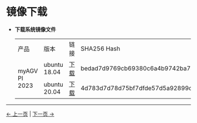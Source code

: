 # 镜像下载

- **下载系统镜像文件**

    <table>
    <tr>
        <td>产品</td>
        <td>版本</td>
        <td>链接</td>
        <td>SHA256 Hash</td>
    </tr>
    <tr>
        <td rowspan='2'>myAGV PI 2023</td>
        <td>ubuntu 18.04</td>
        <td><a href="https://download-elephantrobotics.oss-cn-shenzhen.aliyuncs.com/Product_software/iMage-ISO/myAGV/myAGV_ubuntu18.04_20221028-shrink.zip">下载</a></td>
        <td>bedad7d9769cb69380c6a4b9742ba7aefc21db41ab239172b7a5a7b632453baa</td>
    </tr>
    <tr>
        <td>ubuntu 20.04</td>
        <td><a href="https://download-elephantrobotics.oss-cn-shenzhen.aliyuncs.com/Product_software/iMage-ISO/myAGV/myAGV2023_ubuntu_V20240103_20.04Pi_aarch64_shrunk.img.gz">下载</a></td>
        <td>4d783d7d78d75bf7dfde57d5a92899c910529f8f498a4a7358542578370af96b</td>
    </tr>

    </table>

---

[← 上一页](../9.3-softwareSource.md) | [下一页 →](9.4.2-Image_Burning.md)
